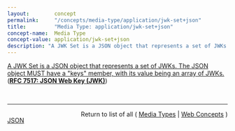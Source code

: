 ```yaml
---
layout:        concept
permalink:     "/concepts/media-type/application/jwk-set+json"
title:         "Media Type: application/jwk-set+json"
concept-name:  Media Type
concept-value: application/jwk-set+json
description: "A JWK Set is a JSON object that represents a set of JWKs. The JSON object MUST have a \"keys\" member, with its value being an array of JWKs."
---
```


[A JWK Set is a JSON object that represents a set of JWKs. The JSON object MUST have a "keys" member, with its value being an array of JWKs.](https://datatracker.ietf.org/doc/html/rfc7517#section-5 "Read documentation for Media Type &#34;application/jwk-set+json&#34;") (**[RFC 7517: JSON Web Key (JWK)](/specs/IETF/RFC/7517 "A JSON Web Key (JWK) is a JavaScript Object Notation (JSON) data structure that represents a cryptographic key. This specification also defines a JWK Set JSON data structure that represents a set of JWKs. Cryptographic algorithms and identifiers for use with this specification are described in the separate JSON Web Algorithms (JWA) specification and IANA registries established by that specification.")**)

<br/>
<hr/>

<p style="float : left"><a href="./application/jwk-set+json.json" title="JSON representing this particular Web Concept value">JSON</a></p>
<p style="text-align: right">Return to list of all ( <a href="../media-type/">Media Types</a> | <a href="../">Web Concepts</a> )</p>
